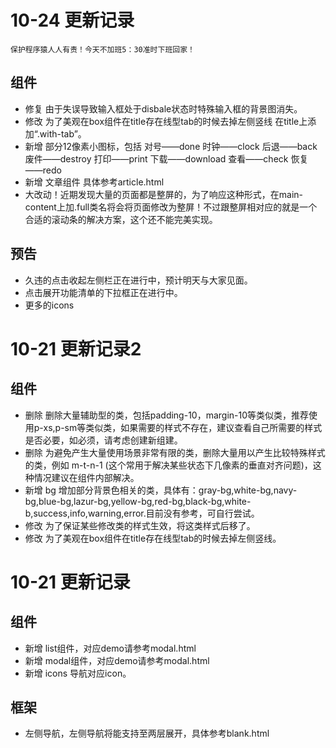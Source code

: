 
# 10-24 更新记录
	保护程序猿人人有责！今天不加班5：30准时下班回家！
## 组件
  - 修复 由于失误导致输入框处于disbale状态时特殊输入框的背景图消失。
  - 修改 为了美观在box组件在title存在线型tab的时候去掉左侧竖线    在title上添加“.with-tab”。
  - 新增 部分12像素小图标，包括 对号——done 时钟——clock 后退——back 废件——destroy 打印——print 下载——download 查看——check 恢复——redo
  - 新增 文章组件 具体参考article.html
  - 大改动！近期发现大量的页面都是整屏的，为了响应这种形式，在main-content上加.full类名将会将页面修改为整屏！不过跟整屏相对应的就是一个合适的滚动条的解决方案，这个还不能完美实现。
## 预告
  - 久违的点击收起左侧栏正在进行中，预计明天与大家见面。
  - 点击展开功能清单的下拉框正在进行中。
  - 更多的icons

# 10-21 更新记录2
## 组件
  - 删除 删除大量辅助型的类，包括padding-10，margin-10等类似类，推荐使用p-xs,p-sm等类似类，如果需要的样式不存在，建议查看自己所需要的样式是否必要，如必须，请考虑创建新组建。
  - 删除 为避免产生大量使用场景非常有限的类，删除大量用以产生比较特殊样式的类，例如 m-t-n-1 (这个常用于解决某些状态下几像素的垂直对齐问题)，这种情况建议在组件内部解决。
  - 新增 bg 增加部分背景色相关的类，具体有：gray-bg,white-bg,navy-bg,blue-bg,lazur-bg,yellow-bg,red-bg,black-bg,white-b,success,info,warning,error.目前没有参考，可自行尝试。
  - 修改 为了保证某些修改类的样式生效，将这类样式后移了。
  - 修改 为了美观在box组件在title存在线型tab的时候去掉左侧竖线。

# 10-21 更新记录
## 组件
  - 新增 list组件，对应demo请参考modal.html
  - 新增 modal组件，对应demo请参考modal.html
  - 新增 icons 导航对应icon。
## 框架
  - 左侧导航，左侧导航将能支持至两层展开，具体参考blank.html